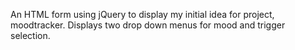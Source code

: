 An HTML form using jQuery to display my initial idea for project, moodtracker. Displays two drop down menus for mood and trigger selection.
